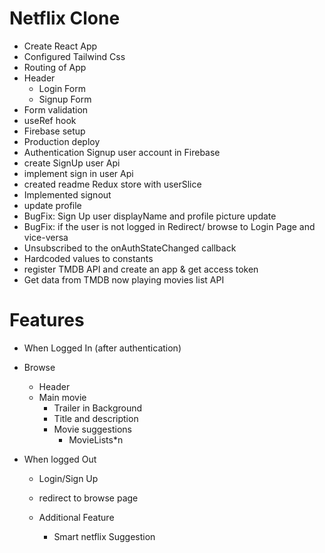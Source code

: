# Netflix Clone

- Create React App
- Configured Tailwind Css
- Routing of App
- Header
  - Login Form
  - Signup Form
- Form validation
- useRef hook
- Firebase setup
- Production deploy
- Authentication Signup user account in Firebase
- create SignUp user Api
- implement sign in user Api
- created readme Redux store with userSlice
- Implemented signout
- update profile
- BugFix: Sign Up user displayName and profile picture update
- BugFix: if the user is not logged in Redirect/ browse to Login Page and vice-versa
- Unsubscribed to the onAuthStateChanged callback
- Hardcoded values to constants
- register TMDB API and create an app & get access token
- Get data from TMDB now playing movies list API

# Features

- When Logged In (after authentication)
- Browse

  - Header
  - Main movie
    - Trailer in Background
    - Title and description
    - Movie suggestions
      - MovieLists\*n

- When logged Out

  - Login/Sign Up
  - redirect to browse page

  - Additional Feature
    - Smart netflix Suggestion
